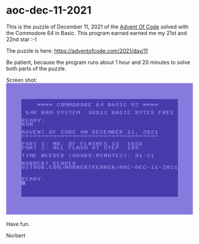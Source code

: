 # aoc-dec-11-2021
This is the puzzle of December 11, 2021 of the [Advent Of Code](https://adventofcode.com/) solved with the Commodore 64 in Basic. This program earned earned me my 21st and 22nd star :-)

The puzzle is here: https://adventofcode.com/2021/day/11

Be patient, because the program runs about 1 hour and 20 minutes to solve both parts of the puzzle.

Screen shot: 
![Advent of Code, Dec 11, 2021 on the C64](https://github.com/norbertkehrer/aoc-dec-11-2021/blob/main/c64_aoc_dec_11_2021.PNG "Advent of Code, Dec 11, 2021 on the C64")

Have fun.

Norbert
